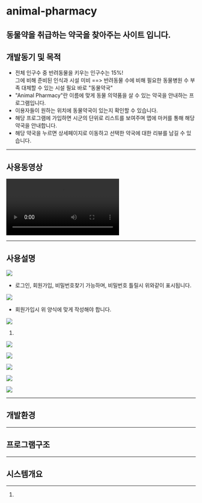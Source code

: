 <h1> animal-pharmacy</h1>
<h2>동물약을 취급하는 약국을 찾아주는 사이트 입니다.</h2>
<h2>개발동기 및 목적</h2>
<ul>
  <li>전체 인구수 중 반려동물을 키우는 인구수는 15%!<br> 그에 비해 준비된 인식과 시설 미비 ==> 반려동물 수에 비해 필요한 동물병원 수 부족 대체할 수 있는 시설 필요 바로 "동물약국"</li>
  <li>"Animal Pharmacy"란 이름에 맞게 동물 의약품을 살 수 있는 약국을 안내하는 프로그램입니다.
  <li>이용자들이 원하는 위치에 동물약국이 있는지 확인할 수 있습니다.</li>
  <li>해당 프로그램에 가입하면 시군의 단위로 리스트를 보여주며 맵에 마커를 통해 해당 약국을 안내합니다.</li>
  <li>해당 약국을 누르면 상세페이지로 이동하고 선택한 약국에 대한 리뷰를 남길 수 있습니다.</li>
</ul>
<hr>
<h2>사용동영상</h2>
<video src="https://user-images.githubusercontent.com/85157790/165730193-4a77528f-6696-47e3-bc5c-f2b87ea7c390.mp4"></video>
<hr>
<h2>사용설명</h2>
<image src="https://user-images.githubusercontent.com/85157790/165734754-cef648e0-90ee-4740-bb47-432e0c56bea4.png"></image>
<ul>
  <li> 로그인, 회원가입, 비밀번호찾기 가능하며, 비밀번호 틀릴시 위와같이 표시됩니다.
</ul>
<image src="https://user-images.githubusercontent.com/85157790/165734757-379cb130-c668-4d69-b42c-b33c52412ea5.png"></image>
<ul>
  <li> 회원가입시 위 양식에 맞게 작성해야 합니다. 
</ul>
<image src="https://user-images.githubusercontent.com/85157790/165734761-cae3f95b-01ae-4443-80c1-ded29b0c685b.png"></image>
<ol>
  <li>  
</ol>
<image src="https://user-images.githubusercontent.com/85157790/165734763-303bf78a-7db1-48b8-96df-f0f9f8222e8f.png"></image>

<image src="https://user-images.githubusercontent.com/85157790/165734768-2500027c-817d-4e73-b0e6-f1124991393d.png"></image>

<image src="https://user-images.githubusercontent.com/85157790/165734769-2aa9b19a-9a7d-44c8-8f07-4bdccf06cc7f.png"></image>

<image src="https://user-images.githubusercontent.com/85157790/165734774-911361ab-803d-4d91-939e-966fbf933ad8.png"></image>

<image src="https://user-images.githubusercontent.com/85157790/165734775-267db95d-e0b7-4045-b528-b3078fcc0111.png"></image>
<hr>
<h2>개발환경</h2>

<hr>
<h2>프로그램구조</h2>

<hr>
<h2>시스템개요</h2>

<hr>
<ol>
  <li>  
</ol>
